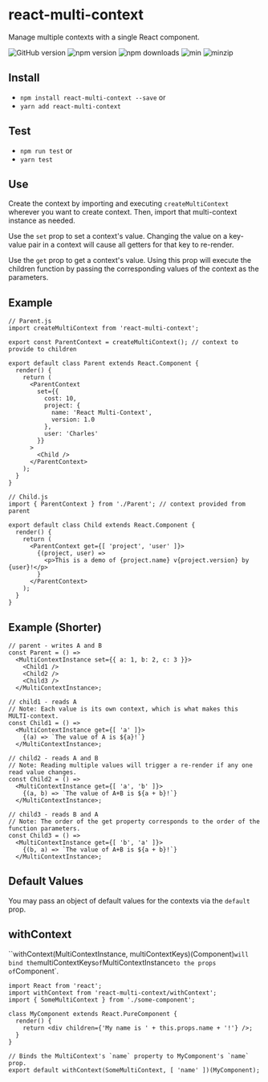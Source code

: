 # react-multi-context
Manage multiple contexts with a single React component.

![GitHub version](https://img.shields.io/github/package-json/v/CharlesStover/react-multi-context.svg)
![npm version](https://img.shields.io/npm/v/react-multi-context.svg)
![npm downloads](https://img.shields.io/npm/dt/react-multi-context.svg)
![min](https://img.shields.io/bundlephobia/min/react-multi-context.svg)
![minzip](https://img.shields.io/bundlephobia/minzip/react-multi-context.svg)

## Install
* `npm install react-multi-context --save` or
* `yarn add react-multi-context`

## Test
* `npm run test` or
* `yarn test`

## Use
Create the context by importing and executing `createMultiContext` wherever you want to create context.
Then, import that multi-context instance as needed.

Use the `set` prop to set a context's value.
Changing the value on a key-value pair in a context will cause all getters for that key to re-render.

Use the `get` prop to get a context's value.
Using this prop will execute the children function by passing the corresponding values of the context as the parameters.

## Example
```JS
// Parent.js
import createMultiContext from 'react-multi-context';

export const ParentContext = createMultiContext(); // context to provide to children

export default class Parent extends React.Component {
  render() {
    return (
      <ParentContext
        set={{
          cost: 10,
          project: {
            name: 'React Multi-Context',
            version: 1.0
          },
          user: 'Charles'
        }}
      >
        <Child />
      </ParentContext>
    );
  }
}

// Child.js
import { ParentContext } from './Parent'; // context provided from parent

export default class Child extends React.Component {
  render() {
    return (
      <ParentContext get={[ 'project', 'user' ]}>
        {(project, user) =>
          <p>This is a demo of {project.name} v{project.version} by {user}!</p>
        }
      </ParentContext>
    );
  }
}
```

## Example (Shorter)
```JS
// parent - writes A and B
const Parent = () =>
  <MultiContextInstance set={{ a: 1, b: 2, c: 3 }}>
    <Child1 />
    <Child2 />
    <Child3 />
  </MultiContextInstance>;

// child1 - reads A
// Note: Each value is its own context, which is what makes this MULTI-context.
const Child1 = () =>
  <MultiContextInstance get={[ 'a' ]}>
    {(a) => `The value of A is ${a}!`}
  </MultiContextInstance>;

// child2 - reads A and B
// Note: Reading multiple values will trigger a re-render if any one read value changes.
const Child2 = () =>
  <MultiContextInstance get={[ 'a', 'b' ]}>
    {(a, b) => `The value of A+B is ${a + b}!`}
  </MultiContextInstance>;

// child3 - reads B and A
// Note: The order of the get property corresponds to the order of the function parameters.
const Child3 = () =>
  <MultiContextInstance get={[ 'b', 'a' ]}>
    {(b, a) => `The value of A+B is ${a + b}!`}
  </MultiContextInstance>;
```

## Default Values
You may pass an object of default values for the contexts via the `default` prop.

## withContext
``withContext(MultiContextInstance, multiContextKeys)(Component)` will bind the `multiContextKeys` of `MultiContextInstance` to the props of `Component`.

```JS
import React from 'react';
import withContext from 'react-multi-context/withContext';
import { SomeMultiContext } from './some-component';

class MyComponent extends React.PureComponent {
  render() {
    return <div children={'My name is ' + this.props.name + '!'} />;
  }
}

// Binds the MultiContext's `name` property to MyComponent's `name` prop.
export default withContext(SomeMultiContext, [ 'name' ])(MyComponent);
```
